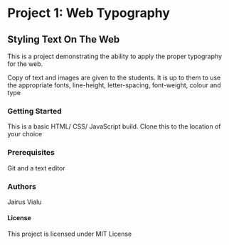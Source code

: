 # Project 1: Web Typography

## Styling Text On The Web

This is a project demonstrating the ability to apply the proper typography for the web.

Copy of text and images are given to the students. It is up to them to use the appropriate fonts, line-height, letter-spacing, font-weight, colour and type

### Getting Started 
This is a basic HTML/ CSS/ JavaScript build. Clone this to the location of your choice

### Prerequisites
Git and a text editor

### Authors
Jairus Vialu  

#### License
This project is licensed under MIT License

